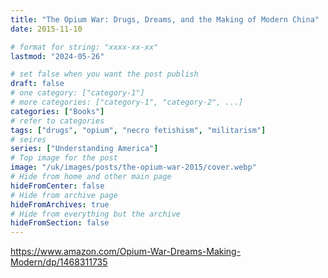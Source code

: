 ```yaml
---
title: "The Opium War: Drugs, Dreams, and the Making of Modern China"
date: 2015-11-10

# format for string: "xxxx-xx-xx"
lastmod: "2024-05-26"

# set false when you want the post publish
draft: false
# one category: ["category-1"]
# more categories: ["category-1", "category-2", ...]
categories: ["Books"]
# refer to categories
tags: ["drugs", "opium", "necro fetishism", "militarism"]
# seires
series: ["Understanding America"]
# Top image for the post
image: "/uk/images/posts/the-opium-war-2015/cover.webp"
# Hide from home and other main page
hideFromCenter: false
# Hide from archive page
hideFromArchives: true
# Hide from everything but the archive
hideFromSection: false
---
```

https://www.amazon.com/Opium-War-Dreams-Making-Modern/dp/1468311735
<!--more-->